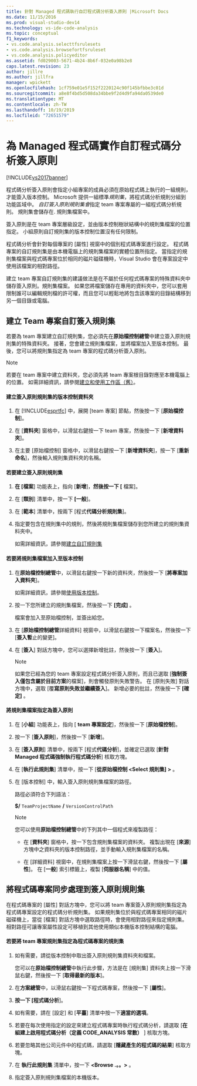```yaml
---
title: 針對 Managed 程式碼執行自訂程式碼分析簽入原則 |Microsoft Docs
ms.date: 11/15/2016
ms.prod: visual-studio-dev14
ms.technology: vs-ide-code-analysis
ms.topic: conceptual
f1_keywords:
- vs.code.analysis.selecttfsrulesets
- vs.code.analysis.browsefortfsruleset
- vs.code.analysis.policyeditor
ms.assetid: fd029003-5671-4b24-8b6f-032e0a98b2e8
caps.latest.revision: 23
author: jillre
ms.author: jillfra
manager: wpickett
ms.openlocfilehash: 1cf759e01e5f152f2220124c90f145bfbbe3c01d
ms.sourcegitcommit: a8e8f4bd5d508da34bbe9f2d4d9fa94da0539de0
ms.translationtype: MT
ms.contentlocale: zh-TW
ms.lasthandoff: 10/19/2019
ms.locfileid: "72651579"
---
```

# <a name="implementing-custom-code-analysis-check-in-policies-for-managed-code"></a>為 Managed 程式碼實作自訂程式碼分析簽入原則
[!INCLUDE[vs2017banner](../includes/vs2017banner.md)]

程式碼分析簽入原則會指定小組專案的成員必須在原始程式碼上執行的一組規則，才能簽入版本控制。 Microsoft 提供一組標準*規則集*，將程式碼分析規則分組到功能區域中。 *自訂簽入原則規則集會*指定 team 專案專屬的一組程式碼分析規則。 規則集會儲存在. 規則集檔案中。

 簽入原則是在 team 專案層級設定，並由版本控制樹狀結構中的規則集檔案的位置指定。 小組原則自訂規則集的版本控制位置沒有任何限制。

 程式碼分析會針對每個專案的 [屬性] 視窗中的個別程式碼專案進行設定。 程式碼專案的自訂規則集是由本機電腦上的規則集檔案的實體位置所指定。 當指定的規則集檔案與程式碼專案位於相同的磁片磁碟機時，Visual Studio 會在專案設定中使用該檔案的相對路徑。

 建立 team 專案自訂規則集的建議做法是在不屬於任何程式碼專案的特殊資料夾中儲存簽入原則。規則集檔案。 如果您將檔案儲存在專用的資料夾中，您可以套用限制誰可以編輯規則檔的許可權，而且您可以輕鬆地將包含該專案的目錄結構移到另一個目錄或電腦。

## <a name="creating-the-team-project-custom-check-in-rule-set"></a>建立 Team 專案自訂簽入規則集
 若要為 team 專案建立自訂規則集，您必須先在**原始檔控制總管**中建立簽入原則規則集的特殊資料夾。 接著，您會建立規則集檔案，並將檔案加入至版本控制。 最後，您可以將規則集指定為 team 專案的程式碼分析簽入原則。

> [!NOTE]
> 若要在 team 專案中建立資料夾，您必須先將 team 專案根目錄對應至本機電腦上的位置。 如需詳細資訊，請參閱[建立和使用工作區（舊）](https://msdn.microsoft.com/db4d5692-179a-44fe-ad31-0c1c900c9cb2)。

#### <a name="to-create-the-version-control-folder-for-the-check-in-policy-rule-set"></a>建立簽入原則規則集的版本控制資料夾

1. 在 [!INCLUDE[esprtfc](../includes/esprtfc-md.md)] 中，展開 [team 專案] 節點，然後按一下 [**原始檔控制**]。

2. 在 [**資料夾**] 窗格中，以滑鼠右鍵按一下 team 專案，然後按一下 [**新增資料夾**]。

3. 在主要 [原始檔控制] 窗格中，以滑鼠右鍵按一下 [**新增資料夾**]，按一下 [**重新命名**]，然後輸入規則集資料夾的名稱。

#### <a name="to-create-the-check-in-policy-rule-set"></a>若要建立簽入原則規則集

1. **在 [檔案**] 功能表上，指向 [**新增**]，**然後按一下 [** 檔案]。

2. 在 [**類別**] 清單中，按一下 **[一般**]。

3. 在 [**範本**] 清單中，按兩下 [程式**代碼分析規則集**]。

4. 指定要包含在規則集中的規則，然後將規則集檔案儲存到您所建立的規則集資料夾中。

     如需詳細資訊，請參閱[建立自訂規則集](../code-quality/creating-custom-code-analysis-rule-sets.md)

#### <a name="to-add-the-rule-set-file-to-version-control"></a>若要將規則集檔案加入至版本控制

1. 在**原始檔控制總管**中，以滑鼠右鍵按一下新的資料夾，然後按一下 [**將專案加入資料夾**]。

     如需詳細資訊，請參閱[使用版本控制](https://msdn.microsoft.com/library/33267cee-fe5f-4aa3-b2cd-6d22ceace314)。

2. 按一下您所建立的規則集檔案，然後按一下 **[完成]** 。

     檔案會加入至原始檔控制，並簽出給您。

3. 在 [**原始檔控制總管**詳細資料] 視窗中，以滑鼠右鍵按一下檔案名，然後按一下 [**簽入暫**止的變更]。

4. 在 [**簽入**] 對話方塊中，您可以選擇新增批註，然後按一下 [**簽入**]。

    > [!NOTE]
    > 如果您已經為您的 team 專案設定程式碼分析簽入原則，而且已選取 [**強制簽入僅包含屬於目前方案**的檔案]，則會觸發原則失敗警告。 在 [原則失敗] 對話方塊中，選取 [覆**寫原則失敗並繼續簽入**]。 新增必要的批註，然後按一下 **[確定]** 。

#### <a name="to-specify-the-rule-set-file-as-the-check-in-policy"></a>將規則集檔案指定為簽入原則

1. 在 [**小組**] 功能表上，指向 [ **team 專案設定**]，然後按一下 [**原始檔控制**]。

2. 按一下 [**簽入原則**]，然後按一下 [**新增**]。

3. 在 [**簽入原則**] 清單中，按兩下 [程式**代碼分析**]，並確定已選取 [**針對 Managed 程式碼強制執行程式碼分析**] 核取方塊。

4. 在 [**執行此規則集**] 清單中，按一下 [**從原始檔控制 \<Select 規則集] >** 。

5. 在 [版本控制] 中，輸入簽入原則規則集檔案的路徑。

     路徑必須符合下列語法：

     **$/** `TeamProjectName` **/** `VersionControlPath`

    > [!NOTE]
    > 您可以使用**原始檔控制總管**中的下列其中一個程式來複製路徑：

    - 在 [**資料夾**] 窗格中，按一下包含規則集檔案的資料夾。 複製出現在 [**來源**] 方塊中之資料夾的版本控制路徑，並手動輸入規則集檔案的名稱。

    - 在 [詳細資料] 視窗中，在規則集檔案上按一下滑鼠右鍵，然後按一下 [**屬性**]。 在 [**一般**] 索引標籤上，複製 [**伺服器名稱**] 中的值。

## <a name="synchronizing-code-projects-to-the-check-in-policy-rule-set"></a>將程式碼專案同步處理到簽入原則規則集
 在程式碼專案的 [屬性] 對話方塊中，您可以將 team 專案簽入原則規則集指定為程式碼專案設定的程式碼分析規則集。 如果規則集位於與程式碼專案相同的磁片磁碟機上，當從 [檔案] 對話方塊中選取路徑時，會使用相對路徑來指定規則集。 相對路徑可讓專案屬性設定可移植到其他使用類似本機版本控制結構的電腦。

#### <a name="to-specify-a-team-project-rule-set-as-the-rule-set-of-a-code-project"></a>若要將 team 專案規則集指定為程式碼專案的規則集

1. 如有需要，請從版本控制中取出簽入原則規則集資料夾和檔案。

     您可以在**原始檔控制總管**中執行此步驟，方法是在 [規則集] 資料夾上按一下滑鼠右鍵，然後按一下 [**取得最新的版本**]。

2. 在**方案總管**中，以滑鼠右鍵按一下程式碼專案，然後按一下 [**屬性**]。

3. **按一下 [程式碼分析**]。

4. 如有需要，請在 [設定] 和 [**平臺**] 清單中按一下**適當的選項**。

5. 若要在每次使用指定的設定來建立程式碼專案時執行程式碼分析，請選取 [**在組建上啟用程式碼分析（定義 CODE_ANALYSIS 常數）** ] 核取方塊。

6. 若要忽略其他公司元件中的程式碼，請選取 [**隱藏產生的程式碼的結果**] 核取方塊。

7. 在 **執行此規則集** 清單中，按一下  **\<Browse .。。>** 。

8. 指定簽入原則規則集檔案的本機版本。
